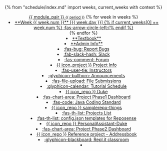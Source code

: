 {% from "schedule/index.md" import weeks, current_weeks with context %}
<header>
<navbar placement="top">
  <a slot="brand" href="{{baseUrl}}/index.html" title="Home" class="navbar-brand">{{ module_pair }} <small>{{ period }}</small></a>
  <dropdown text="Schedule" class="nav-link">
{% for week in weeks %}
<li><a href="{{ baseUrl }}/schedule/week{{ week.num }}/index.html" class="dropdown-item"> <md>**Week {{ week.num }}** [{{ week.day }}] {% if current_weeks[0] == week.num %} :fas-arrow-circle-left:{% endif %}</md></a></li>
{% endfor %}
  </dropdown>
  <li><a href="{{baseUrl}}/se-book-adapted/index.html" class="nav-link"><md>**Textbook**</md></a></li>
  <li><a href="{{baseUrl}}/admin/index.html" class="nav-link"><md>**Admin Info**</md></a></li>
  <dropdown text="Links" class="nav-link">
    <li><a href="{{bugs_link}}" target="_blank" class="dropdown-item"><md>:fas-bug:</md> Report Bugs</a></li>
    <li><a href="{{slack_team}}" target="_blank" class="dropdown-item"><md>:fab-slack-hash:</md> Slack</a></li>
    <li><a href="{{forum_link}}" target="_blank" class="dropdown-item"><md>:fas-comment:</md> Forum</a></li>
    <li><a href="{{baseUrl}}/admin/project-overview.html" class="dropdown-item">{{ icon_project }} Project Info</a></li>
    <li><a href="{{ baseUrl }}/admin/instructors.html" class="dropdown-item"><md>:fas-user-tie:</md> Instructors</a></li>
    <li><a href="{{ivle_announcements}}" target="_blank" class="dropdown-item"><md>:glyphicon-bullhorn:</md> Announcements</a></li>
    <li><a href="{{ivle_files}}" target="_blank" class="dropdown-item"><md>:fas-file-upload:</md> File Submissions</a></li>
    <li><a href="{{baseUrl}}/admin/tutorials.html" target="_blank" class="dropdown-item"><md>:glyphicon-calendar:</md> Tutorial Schedule</a></li>
    <li><a href="https://github.com/nus{{ module | lower }}-{{ semester }}/duke" target="_blank" class="dropdown-item">{{ icon_repo }} Duke </a></li>
    <li><a href="https://nus{{ module | lower }}-{{ semester | lower }}.github.io/phase1-dashboard" target="_blank" class="dropdown-item"><md>:fas-chart-area:</md> Project Phase1 Dashboard</a></li>
    <li><a href="{{java_coding_standard}}" target="_blank" class="dropdown-item"><md>:fas-code:</md> Java Coding Standard</a></li>
    <li><a href="{{module_org}}/samplerepo-things" target="_blank" class="dropdown-item">{{ icon_repo }} samplerepo-things</a></li>
    <li><a href="{{baseUrl}}/admin/projectList.html" class="dropdown-item"><md>:fas-th-list:</md> Projects List</a></li>
    <li><a href="{{baseUrl}}/admin/reposenseConfigTemplates.html" class="dropdown-item"><md>:fas-th-list:</md> config.json templates for Reposense</a></li>
    <li><a href="https://github.com/nus{{ module | lower }}-{{ semester }}/PersonalAssistant-Duke" target="_blank" class="dropdown-item">{{ icon_repo }} PersonalAssistant-Duke </a></li>
    <li><a href="https://nus{{ module | lower }}-{{ semester | lower }}.github.io/dashboard" target="_blank" class="dropdown-item"><md>:fas-chart-area:</md> Project Phase2 Dashboard </a></li>
    <li><a href="https://github.com/nus{{ module | lower }}-{{ semester }}/addressbook-level3" target="_blank" class="dropdown-item">{{ icon_repo }} Reference project - Addressbook </a></li>
    <li><a href="https://repl.it/classroom/invite/cuFCDgh" target="_blank" class="dropdown-item"><md>:glyphicon-blackboard:</md> Repl.it classroom</a></li>
  </dropdown>
  <li slot="right" class="nav-link">
    <form class="navbar-form">
      <searchbar :data="searchData" placeholder="Search" :on-hit="searchCallback" menu-align-right ></searchbar>
    </form>
  </li>
</navbar>
</header>
